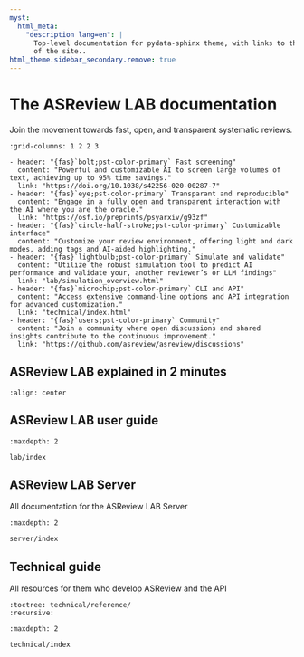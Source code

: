```yaml
---
myst:
  html_meta:
    "description lang=en": |
      Top-level documentation for pydata-sphinx theme, with links to the rest
      of the site..
html_theme.sidebar_secondary.remove: true
---
```


# The ASReview LAB documentation

Join the movement towards fast, open, and transparent systematic reviews.

```{gallery-grid}
:grid-columns: 1 2 2 3

- header: "{fas}`bolt;pst-color-primary` Fast screening"
  content: "Powerful and customizable AI to screen large volumes of text, achieving up to 95% time savings."
  link: "https://doi.org/10.1038/s42256-020-00287-7"
- header: "{fas}`eye;pst-color-primary` Transparant and reproducible"
  content: "Engage in a fully open and transparent interaction with the AI where you are the oracle."
  link: "https://osf.io/preprints/psyarxiv/g93zf"
- header: "{fas}`circle-half-stroke;pst-color-primary` Customizable interface"
  content: "Customize your review environment, offering light and dark modes, adding tags and AI-aided highlighting."
- header: "{fas}`lightbulb;pst-color-primary` Simulate and validate"
  content: "Utilize the robust simulation tool to predict AI performance and validate your, another reviewer’s or LLM findings"
  link: "lab/simulation_overview.html"
- header: "{fas}`microchip;pst-color-primary` CLI and API"
  content: "Access extensive command-line options and API integration for advanced customization."
  link: "technical/index.html"
- header: "{fas}`users;pst-color-primary` Community"
  content: "Join a community where open discussions and shared insights contribute to the continuous improvement."
  link: "https://github.com/asreview/asreview/discussions"
```

## ASReview LAB explained in 2 minutes

```{youtube} k-a2SCq-LtA
:align: center
```

## ASReview LAB user guide


```{toctree}
:maxdepth: 2

lab/index
```

## ASReview LAB Server

All documentation for the ASReview LAB Server

```{toctree}
:maxdepth: 2

server/index
```

## Technical guide

All resources for them who develop ASReview and the API

```{autosummary}
:toctree: technical/reference/
:recursive:
```


```{toctree}
:maxdepth: 2

technical/index
```
